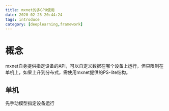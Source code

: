 ```yaml
---
title: mxnet的多GPU使用
date: 2020-02-25 20:44:24
tags: introduce
category: [deeplearning,framework]
---
```


# 概念
mxnet自身提供指定设备的API，可以自定义数据在哪个设备上运行，但只限制在单机上，如果上升到分布式，需使用mxnet提供的PS-lite结构。

## 单机
先手动模型指定设备运行
